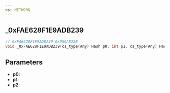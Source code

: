 ```yaml
---
ns: NETWORK
---
```

## _0xFAE628F1E9ADB239

```c
// 0xFAE628F1E9ADB239 0xD59A822B
void _0xFAE628F1E9ADB239(cs_type(Any) Hash p0, int p1, cs_type(Any) Hash p2);
```

## Parameters
* **p0**: 
* **p1**: 
* **p2**: 


